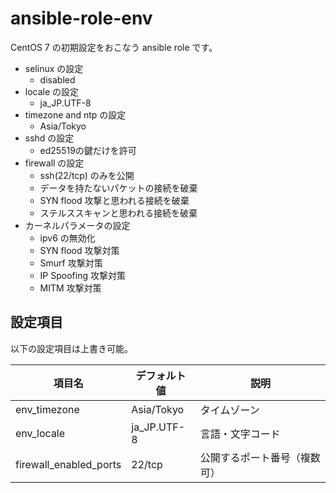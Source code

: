 # ansible-role-env

CentOS 7 の初期設定をおこなう ansible role です。

* selinux の設定
  * disabled
* locale の設定
  * ja_JP.UTF-8
* timezone and ntp の設定
  * Asia/Tokyo
* sshd の設定
  * ed25519の鍵だけを許可
* firewall の設定
  * ssh(22/tcp) のみを公開
  * データを持たないパケットの接続を破棄
  * SYN flood 攻撃と思われる接続を破棄
  * ステルススキャンと思われる接続を破棄
* カーネルパラメータの設定
  * ipv6 の無効化
  * SYN flood 攻撃対策
  * Smurf 攻撃対策
  * IP Spoofing 攻撃対策
  * MITM 攻撃対策

## 設定項目

以下の設定項目は上書き可能。

項目名                |デフォルト値|説明
----------------------|------------|----------
env_timezone          |Asia/Tokyo  |タイムゾーン
env_locale            |ja_JP.UTF-8 |言語・文字コード
firewall_enabled_ports|22/tcp      |公開するポート番号（複数可）
